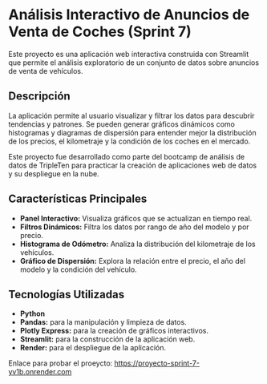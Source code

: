 # Análisis Interactivo de Anuncios de Venta de Coches (Sprint 7)

Este proyecto es una aplicación web interactiva construida con Streamlit que permite el análisis exploratorio de un conjunto de datos sobre anuncios de venta de vehículos.

## Descripción

La aplicación permite al usuario visualizar y filtrar los datos para descubrir tendencias y patrones. Se pueden generar gráficos dinámicos como histogramas y diagramas de dispersión para entender mejor la distribución de los precios, el kilometraje y la condición de los coches en el mercado.

Este proyecto fue desarrollado como parte del bootcamp de análisis de datos de TripleTen para practicar la creación de aplicaciones web de datos y su despliegue en la nube.

## Características Principales

* **Panel Interactivo:** Visualiza gráficos que se actualizan en tiempo real.
* **Filtros Dinámicos:** Filtra los datos por rango de año del modelo y por precio.
* **Histograma de Odómetro:** Analiza la distribución del kilometraje de los vehículos.
* **Gráfico de Dispersión:** Explora la relación entre el precio, el año del modelo y la condición del vehículo.

## Tecnologías Utilizadas

* **Python**
* **Pandas:** para la manipulación y limpieza de datos.
* **Plotly Express:** para la creación de gráficos interactivos.
* **Streamlit:** para la construcción de la aplicación web.
* **Render:** para el despliegue de la aplicación.

Enlace para probar el proeycto: https://proyecto-sprint-7-yv1b.onrender.com

